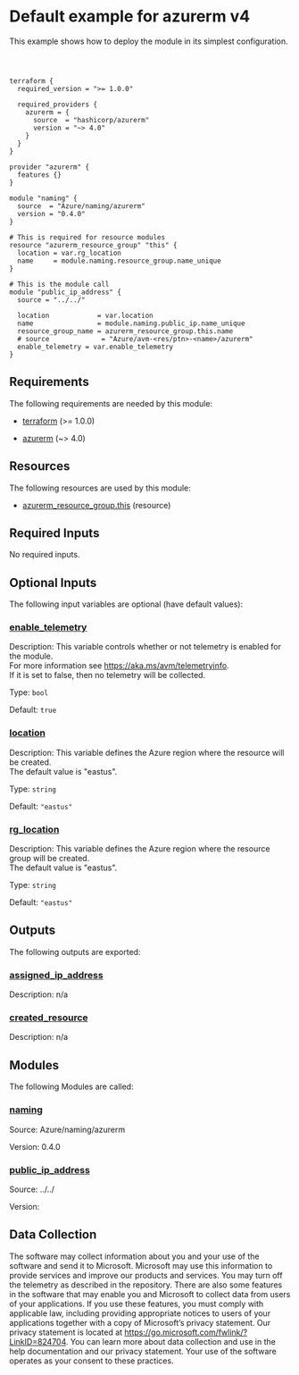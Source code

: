 <!-- BEGIN_TF_DOCS -->
# Default example for azurerm v4

This example shows how to deploy the module in its simplest configuration.

```hcl



terraform {
  required_version = ">= 1.0.0"

  required_providers {
    azurerm = {
      source  = "hashicorp/azurerm"
      version = "~> 4.0"
    }
  }
}

provider "azurerm" {
  features {}
}

module "naming" {
  source  = "Azure/naming/azurerm"
  version = "0.4.0"
}

# This is required for resource modules
resource "azurerm_resource_group" "this" {
  location = var.rg_location
  name     = module.naming.resource_group.name_unique
}

# This is the module call
module "public_ip_address" {
  source = "../../"

  location            = var.location
  name                = module.naming.public_ip.name_unique
  resource_group_name = azurerm_resource_group.this.name
  # source             = "Azure/avm-<res/ptn>-<name>/azurerm"
  enable_telemetry = var.enable_telemetry
}

```

<!-- markdownlint-disable MD033 -->
## Requirements

The following requirements are needed by this module:

- <a name="requirement_terraform"></a> [terraform](#requirement\_terraform) (>= 1.0.0)

- <a name="requirement_azurerm"></a> [azurerm](#requirement\_azurerm) (~> 4.0)

## Resources

The following resources are used by this module:

- [azurerm_resource_group.this](https://registry.terraform.io/providers/hashicorp/azurerm/latest/docs/resources/resource_group) (resource)

<!-- markdownlint-disable MD013 -->
## Required Inputs

No required inputs.

## Optional Inputs

The following input variables are optional (have default values):

### <a name="input_enable_telemetry"></a> [enable\_telemetry](#input\_enable\_telemetry)

Description: This variable controls whether or not telemetry is enabled for the module.  
For more information see https://aka.ms/avm/telemetryinfo.  
If it is set to false, then no telemetry will be collected.

Type: `bool`

Default: `true`

### <a name="input_location"></a> [location](#input\_location)

Description: This variable defines the Azure region where the resource will be created.  
The default value is "eastus".

Type: `string`

Default: `"eastus"`

### <a name="input_rg_location"></a> [rg\_location](#input\_rg\_location)

Description: This variable defines the Azure region where the resource group will be created.  
The default value is "eastus".

Type: `string`

Default: `"eastus"`

## Outputs

The following outputs are exported:

### <a name="output_assigned_ip_address"></a> [assigned\_ip\_address](#output\_assigned\_ip\_address)

Description: n/a

### <a name="output_created_resource"></a> [created\_resource](#output\_created\_resource)

Description: n/a

## Modules

The following Modules are called:

### <a name="module_naming"></a> [naming](#module\_naming)

Source: Azure/naming/azurerm

Version: 0.4.0

### <a name="module_public_ip_address"></a> [public\_ip\_address](#module\_public\_ip\_address)

Source: ../../

Version:

<!-- markdownlint-disable-next-line MD041 -->
## Data Collection

The software may collect information about you and your use of the software and send it to Microsoft. Microsoft may use this information to provide services and improve our products and services. You may turn off the telemetry as described in the repository. There are also some features in the software that may enable you and Microsoft to collect data from users of your applications. If you use these features, you must comply with applicable law, including providing appropriate notices to users of your applications together with a copy of Microsoft’s privacy statement. Our privacy statement is located at <https://go.microsoft.com/fwlink/?LinkID=824704>. You can learn more about data collection and use in the help documentation and our privacy statement. Your use of the software operates as your consent to these practices.
<!-- END_TF_DOCS -->